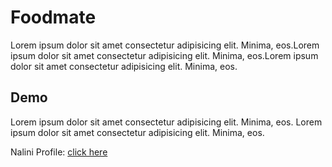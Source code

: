 # Foodmate
Lorem ipsum dolor sit amet consectetur adipisicing elit. Minima, eos.Lorem ipsum dolor sit amet consectetur adipisicing elit. Minima, eos.Lorem ipsum dolor sit amet consectetur adipisicing elit. Minima, eos.

## Demo
Lorem ipsum dolor sit amet consectetur adipisicing elit. Minima, eos.
Lorem ipsum dolor sit amet consectetur adipisicing elit. Minima, eos.

Nalini Profile: [click here](https://github.com/nalininayak)